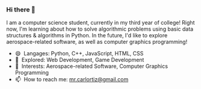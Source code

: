 ### Hi there 👋

I am a computer science student, currently in my third year of college! Right now, I'm learning about how to solve algorithmic problems using basic data structures & algorithms in Python. In the future, I'd like to explore aerospace-related software, as well as computer graphics programming!

- 😄 ‎ Langages: Python, C++, JavaScript, HTML, CSS
- 🔭 ‎ Explored: Web Development, Game Development
- 🔎 ‎ Interests: Aerospace-related Software, Computer Graphics Programming
- 📫 ‎ How to reach me: mr.carlortiz@gmail.com

